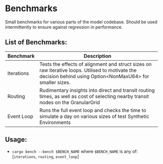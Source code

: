 # Benchmarks

Small benchmarks for various parts of the model codebase. Should be used intermittently to ensure against regression in
performance.

## List of Benchmarks:

| Benchmark  |  Description |
| ---------- | ------------ | 
| Iterations | Tests the effects of alignment and struct sizes on raw iterative loops. Utilised to motivate the decision behind using Option\<NonMaxU64> for smaller sizes. |
| Routing    | Rudimentary insights into direct and transit routing times, as well as cost of selecting nearby transit nodes on the GranularGrid |
| Event Loop | Runs the full event loop and checks the time to simulate a day on various sizes of test Synthetic Environments |

## Usage:

 * `cargo bench --bench $BENCH_NAME` where `$BENCH_NAME` is any of: [`iterations`, `routing`, `event_loop`]